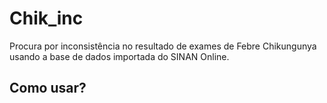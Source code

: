 # Chik_inc
Procura por inconsistência no resultado de exames de Febre Chikungunya usando a base de dados importada do SINAN Online.

## Como usar?  

